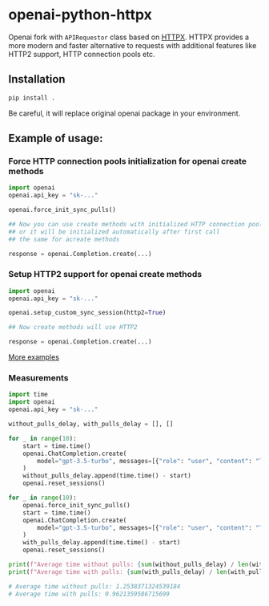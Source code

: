 # openai-python-httpx

Openai fork with ```APIRequestor``` class based on [HTTPX](https://www.python-httpx.org/). 
HTTPX provides a more modern and faster alternative to requests with additional features like HTTP2 support, HTTP 
connection pools etc.

## Installation

```bash
pip install .
```

Be careful, it will replace original openai package in your environment.

## Example of usage:

### Force HTTP connection pools initialization for openai create methods
```python
import openai
openai.api_key = "sk-..."

openai.force_init_sync_pulls()

## Now you can use create methods with initialized HTTP connection pools
## or it will be initialized automatically after first call
## the same for acreate methods

response = openai.Completion.create(...)
```

### Setup HTTP2 support for openai create methods
```python
import openai
openai.api_key = "sk-..."

openai.setup_custom_sync_session(http2=True)

## Now create methods will use HTTP2

response = openai.Completion.create(...)
```

[More examples](examples/httpx)


### Measurements

```python
import time
import openai
openai.api_key = "sk-..."

without_pulls_delay, with_pulls_delay = [], []

for _ in range(10):
    start = time.time()
    openai.ChatCompletion.create(
        model="gpt-3.5-turbo", messages=[{"role": "user", "content": "Test message. Ignore it."}], temperature=0.0,
    )
    without_pulls_delay.append(time.time() - start)
    openai.reset_sessions()

for _ in range(10):
    openai.force_init_sync_pulls()
    start = time.time()
    openai.ChatCompletion.create(
        model="gpt-3.5-turbo", messages=[{"role": "user", "content": "Test message. Ignore it."}], temperature=0.0,
    )
    with_pulls_delay.append(time.time() - start)
    openai.reset_sessions()

print(f"Average time without pulls: {sum(without_pulls_delay) / len(without_pulls_delay)}")
print(f"Average time with pulls: {sum(with_pulls_delay) / len(with_pulls_delay)}")

# Average time without pulls: 1.2538371324539184
# Average time with pulls: 0.9621359586715699
```